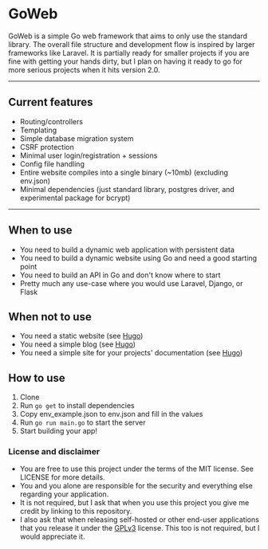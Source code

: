 # GoWeb

GoWeb is a simple Go web framework that aims to only use the standard library. The overall file structure and
development flow is inspired by larger frameworks like Laravel. It is partially ready for smaller projects if you are
fine with getting your hands dirty, but I plan on having it ready to go for more serious projects when it hits version
2.0.

<hr>

## Current features

- Routing/controllers
- Templating
- Simple database migration system
- CSRF protection
- Minimal user login/registration + sessions
- Config file handling
- Entire website compiles into a single binary (~10mb) (excluding env.json)
- Minimal dependencies (just standard library, postgres driver, and experimental package for bcrypt)

<hr>

## When to use

- You need to build a dynamic web application with persistent data
- You need to build a dynamic website using Go and need a good starting point
- You need to build an API in Go and don't know where to start
- Pretty much any use-case where you would use Laravel, Django, or Flask

## When not to use

- You need a static website (see [Hugo](https://gohugo.io/))
- You need a simple blog (see [Hugo](https://gohugo.io/))
- You need a simple site for your projects' documentation (see [Hugo](https://gohugo.io/))

## How to use

1. Clone
2. Run `go get` to install dependencies
3. Copy env_example.json to env.json and fill in the values
4. Run `go run main.go` to start the server
5. Start building your app!

### License and disclaimer

- You are free to use this project under the terms of the MIT license. See LICENSE for more details.
- You and you alone are responsible for the security and everything else regarding your application.
- It is not required, but I ask that when you use this project you give me credit by linking to this repository.
- I also ask that when releasing self-hosted or other end-user applications that you release it under
  the [GPLv3](https://www.gnu.org/licenses/gpl-3.0.html) license. This too is not required, but I would appreciate it.
